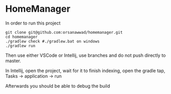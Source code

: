 # HomeManager

In order to run this project
```
git clone git@github.com:orsanawwad/homemanager.git
cd homemanager
./gradlew check #./gradlew.bat on windows
./gradlew run
```

Then use either VSCode or Intellij, use branches and do not push directly to master.

In Intellij, open the project, wait for it to finish indexing, open the gradle tap, Tasks -> application -> run

Afterwards you should be able to debug the build 
